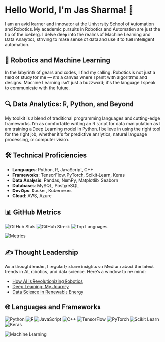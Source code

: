 # Hello World, I'm Jas Sharma! 👋

I am an avid learner and innovator at the University School of Automation and Robotics. My academic pursuits in Robotics and Automation are just the tip of the iceberg. I delve deep into the realms of Machine Learning and Data Analytics, striving to make sense of data and use it to fuel intelligent automation.

## 🤖 Robotics and Machine Learning
In the labyrinth of gears and codes, I find my calling. Robotics is not just a field of study for me — it's a canvas where I paint with algorithms and designs. Machine Learning isn't just a buzzword; it's the language I speak to communicate with the future.

## 🔍 Data Analytics: R, Python, and Beyond
My toolkit is a blend of traditional programming languages and cutting-edge frameworks. I'm as comfortable writing an R script for data manipulation as I am training a Deep Learning model in Python. I believe in using the right tool for the right job, whether it's for predictive analytics, natural language processing, or computer vision.

## 🛠️ Technical Proficiencies
- **Languages**: Python, R, JavaScript, C++
- **Frameworks**: TensorFlow, PyTorch, Scikit-Learn, Keras
- **Data Analysis**: Pandas, NumPy, Matplotlib, Seaborn
- **Databases**: MySQL, PostgreSQL
- **DevOps**: Docker, Kubernetes
- **Cloud**: AWS, Azure

## 📊 GitHub Metrics

<!-- Replace 'CreateJas' with your actual GitHub username -->
![GitHub Stats](https://github-readme-stats.vercel.app/api?username=CreateJas&show_icons=true&include_all_commits=true&count_private=true&theme=radical)
![GitHub Streak](https://github-readme-streak-stats.herokuapp.com/?user=CreateJas&theme=dark)
![Top Languages](https://github-readme-stats.vercel.app/api/top-langs/?username=CreateJas&hide=css,html&theme=buefy)

<!-- Additional GitHub Metrics -->
<!-- You can configure and select from various plugins at https://metrics.lecoq.io/ -->
![Metrics](https://metrics.lecoq.io/CreateJas?template=classic&isocalendar=1&languages=1&stars=1&pagespeed=1&stackoverflow=1)

## ✍️ Thought Leadership
As a thought leader, I regularly share insights on Medium about the latest trends in AI, robotics, and data science. Here's a window to my mind:
- [How AI is Revolutionizing Robotics](#)
- [Deep Learning: My Journey](#)
- [Data Science in Renewable Energy](#)

<!-- Add links to your Medium blogs -->

## 🌐 Languages and Frameworks

<!-- Use Shields IO to generate badges: https://shields.io/ -->
![Python](https://img.shields.io/badge/-Python-3776AB?style=flat&logo=Python&logoColor=white)
![R](https://img.shields.io/badge/-R-276DC3?style=flat&logo=R&logoColor=white)
![JavaScript](https://img.shields.io/badge/-JavaScript-F7DF1E?style=flat&logo=javascript&logoColor=black)
![C++](https://img.shields.io/badge/-C++-00599C?style=flat&logo=cplusplus&logoColor=white)
![TensorFlow](https://img.shields.io/badge/-TensorFlow-FF6F00?style=flat&logo=TensorFlow&logoColor=white)
![PyTorch](https://img.shields.io/badge/-PyTorch-EE4C2C?style=flat&logo=PyTorch&logoColor=white)
![Scikit Learn](https://img.shields.io/badge/-Scikit_Learn-F7931E?style=flat&logo=scikit-learn&logoColor=white)
![Keras](https://img.shields.io/badge/-Keras-D00000?style=flat&logo=Keras&logoColor=white)

<!-- Include a gif that resonates with your profile theme -->
![Machine Learning](https://i.pinimg.com/originals/9b/2b/2a/9b2b2a3a89e55d72d0bd6657cf7c6fd2.gif)

